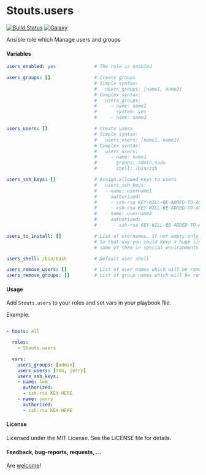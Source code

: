 Stouts.users
============

[![Build Status](http://img.shields.io/travis/Stouts/Stouts.users.svg?style=flat-square)](https://travis-ci.org/Stouts/Stouts.users)
[![Galaxy](http://img.shields.io/badge/galaxy-Stouts.users-blue.svg?style=flat-square)](https://galaxy.ansible.com/list#/roles/1210)

Ansible role which Manage users and groups

#### Variables
```yaml
users_enabled: yes              # The role is enabled

users_groups: []                # Create groups
                                # Simple syntax:
                                #   users_groups: [name1, name2]
                                # Complex syntax:
                                #   users_groups:
                                #     - name: name1
                                #       system: yes
                                #     - name: name2

users_users: []                 # Create users
                                # Simple syntax:
                                #   users_users: [name1, name2]
                                # Complex syntax:
                                #   users_users:
                                #     - name: name1
                                #       groups: admin,sudo
                                #       shell: /bin/zsh

users_ssh_keys: []              # Assign allowed keys to users
                                #   users_ssh_keys:
                                #   - name: username1
                                #     authorized:
                                #     - ssh-rsa KEY-WILL-BE-ADDED-TO-AUTHORIZED-KEYS
                                #     - ssh-rsa KEY-WILL-BE-ADDED-TO-AUTHORIZED-KEYS
                                #   - name: username2
                                #     authorized:
                                #      - ssh-rsa KEY-WILL-BE-ADDED-TO-AUTHORIZED-KEYS

users_to_install: []            # List of usernames. If not empty only users from the list will be installed.
                                # So that way you could keep a huge list of users somewhere and install only
                                # some of them in special environments.

users_shell: /bin/bash          # Default user shell

users_remove_users: []          # List of user names which will be removed
users_remove_groups: []         # List of group names which will be removed
```

#### Usage

Add `Stouts.users` to your roles and set vars in your playbook file.

Example:

```yaml

- hosts: all

  roles:
    - Stouts.users

  vars:
    users_groups: [admin]
    users_users: [tom, jerry]
    users_ssh_keys:
    - name: tom
      authorized: 
      - ssh-rsa KEY-HERE
    - name: jerry
      authorized: 
      - ssh-rsa KEY-HERE

```

#### License

Licensed under the MIT License. See the LICENSE file for details.

#### Feedback, bug-reports, requests, ...

Are [welcome](https://github.com/Stouts/Stouts.users/issues)!

